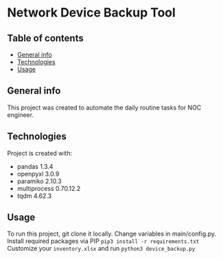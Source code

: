 # Network Device Backup Tool
## Table of contents
* [General info](#general-info)
* [Technologies](#technologies)
* [Usage](#setup)

## General info
This project was created to automate the daily routine tasks for NOC engineer.
    
## Technologies
Project is created with:
* pandas 1.3.4
* openpyxl 3.0.9
* paramiko 2.10.3
* multiprocess 0.70.12.2
* tqdm 4.62.3
    
## Usage
To run this project, git clone it locally.
Change variables in main/config.py.
Install required packages via PIP ```pip3 install -r requirements.txt```
Customize your ```inventory.xlsx``` and run ```python3 device_backup.py```
